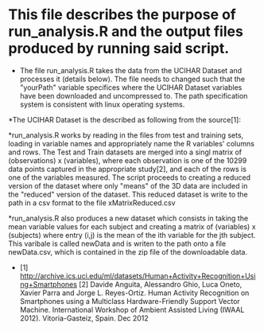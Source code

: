 # This file describes the purpose of run_analysis.R and the output files produced by running said script.

* The file run_analysis.R takes the data from the UCIHAR Dataset and processes it (details below). The file needs to changed such that the "yourPath" variable specifices where the UCIHAR Dataset variables have been downloaded and uncompressed to. The path specification system is consistent with linux operating systems.

*The UCIHAR Dataset is the described as following from the source[1]:


*run_analysis.R works by reading in the files from test and training sets, loading in variable names and appropriately name the R variables' columns and rows. The Test and Train datasets are merged into a singl matrix of (observations) x (variables), where each observation is one of the 10299 data points captured in the appropriate study[2], and each of the rows is one of the variables measured. The script proceeds to creating a reduced version of the dataset where only "means" of the 3D data are included in the "reduced" version of the dataset. This reduced dataset is write to the path in a csv format to the file xMatrixReduced.csv

*run_analysis.R also produces a new dataset which consists in taking the mean variable values for each subject and creating a matrix of (variables) x (subjects) where entry (i,j) is the mean of the ith variable for the jth subject. This varibale is called newData and is writen to the path onto a file newData.csv, which is contained in the zip file of the downloadable data.

* [1] http://archive.ics.uci.edu/ml/datasets/Human+Activity+Recognition+Using+Smartphones [2] Davide Anguita, Alessandro Ghio, Luca Oneto, Xavier Parra and Jorge L. Reyes-Ortiz. Human Activity Recognition on Smartphones using a Multiclass Hardware-Friendly Support Vector Machine. International Workshop of Ambient Assisted Living (IWAAL 2012). Vitoria-Gasteiz, Spain. Dec 2012

